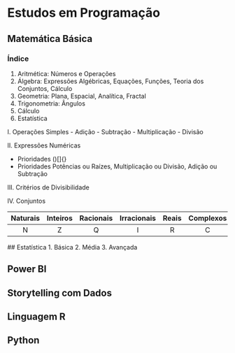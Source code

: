 # Estudos em Programação

## Matemática Básica

### Índice
1. Aritmética: Números e Operações
2. Álgebra: Expressões Algébricas, Equações, Funções, Teoria dos Conjuntos, Cálculo
3. Geometria: Plana, Espacial, Analítica, Fractal
4. Trigonometria: Ângulos
5. Cálculo
6. Estatística

</details> I. Operações Simples
- Adição
- Subtração
- Multiplicação
- Divisão

II. Expressões Numéricas
- Prioridades ()[]{}
- Prioridades Potências ou Raízes, Multiplicação ou Divisão, Adição ou Subtração

III. Critérios de Divisibilidade

IV. Conjuntos

Naturais | Inteiros | Racionais | Irracionais | Reais | Complexos
:---: | :---: | :---: | :---: | :---: | :---:
N | Z | Q | I | R | C

</p>
## Estatística
1. Básica
2. Média
3. Avançada

## Power BI

## Storytelling com Dados

## Linguagem R

## Python
